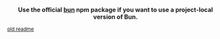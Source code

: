 <p align=center><b>Use the official <a href="https://www.npmjs.com/package/bun">bun</a> npm package if you want to use a project-local version of Bun.</b></p>

<sup>[old readme](./README.md)</sup>
